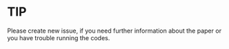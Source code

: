 # TIP

Please create new issue, if you need further information about the paper or you have trouble running the codes.
